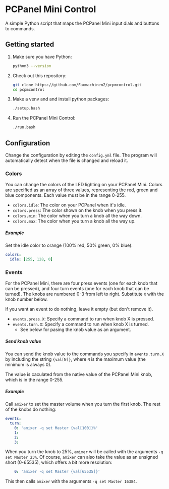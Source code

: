 # PCPanel Mini Control

A simple Python script that maps the PCPanel Mini input dials and buttons to commands.

## Getting started

1. Make sure you have Python:
   ```bash
   python3 --version
   ```
1. Check out this repository:
   ```bash
   git clone https://github.com/Faxmachinen2/pcpmcontrol.git
   cd pcpmcontrol
   ```
1. Make a venv and and install python packages:
   ```bash
   ./setup.bash
   ```
1. Run the PCPanel Mini Control:
   ```bash
   ./run.bash
   ```

## Configuration

Change the configuration by editing the `config.yml` file.
The program will automatically detect when the file is changed and reload it.

### Colors

You can change the colors of the LED lighting on your PCPanel Mini.
Colors are specified as an array of three values, representing the red, green and blue components.
Each value must be in the range 0-255.

* `colors.idle`: The color on your PCPanel when it's idle.
* `colors.press`: The color shown on the knob when you press it.
* `colors.min`: The color when you turn a knob all the way down.
* `colors.max`: The color when you turn a knob all the way up.

##### Example

Set the idle color to orange (100% red, 50% green, 0% blue):

```yaml
colors:
  idle: [255, 128, 0]
```

### Events

For the PCPanel Mini, there are four press events (one for each knob that can be pressed),
and four turn events (one for each knob that can be turned).
The knobs are numbered 0-3 from left to right.
Substitute `X` with the knob number below.

If you want an event to do nothing, leave it empty (but don't remove it).

* `events.press.X`: Specify a command to run when knob X is pressed.
* `events.turn.X`: Specify a command to run when knob X is turned.
  * See below for pasing the knob value as an argument.

##### Send knob value

You can send the knob value to the commands you specify in `events.turn.X` by including the string `{val[N]}`,
where `N` is the maximum value (the minimum is always 0).

The value is caculated from the native value of the PCPanel Mini knob, which is in the range 0-255.

##### Example

Call `amixer` to set the master volume when you turn the first knob. The rest of the knobs do nothing:

```yaml
events:
  turn:
    0: 'amixer -q set Master {val[100]}%'
    1: 
    2: 
    3: 
```

When you turn the knob to 25%, `amixer` will be called with the arguments `-q set Master 25%`.
Of course, `amixer` can also take the value as an unsigned short (0-65535), which offers a bit more resolution:

```yaml
    0: 'amixer -q set Master {val[65535]}'
```

This then calls `amixer` with the arguments `-q set Master 16384`.
